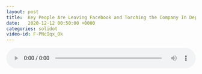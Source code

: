 ```yaml
---
layout: post
title:  Key People Are Leaving Facebook and Torching the Company In Departure Notes
date:   2020-12-12 00:50:00 +0000
categories: solidot
video-id: F-PNcIqx_Ok
---
```


<audio src="/assets/1858b7314c5d0ea9e6b460a7e652ee2b.mp3" style="width: 100%;" controls></audio>

